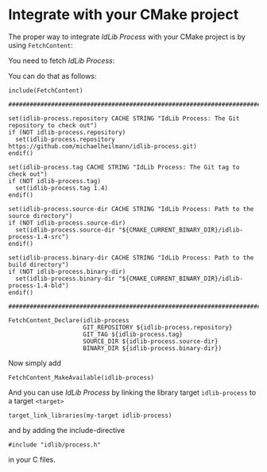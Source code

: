 # Integrate with your CMake project
The proper way to integrate *IdLib Process* with your CMake project is by using `FetchContent`:

You need to fetch *IdLib Process*:

You can do that as follows:

```
include(FetchContent)

#######################################################################################################################

set(idlib-process.repository CACHE STRING "IdLib Process: The Git repository to check out")
if (NOT idlib-process.repository)
  set(idlib-process.repository https://github.com/michaelheilmann/idlib-process.git)
endif()

set(idlib-process.tag CACHE STRING "IdLib Process: The Git tag to check out")
if (NOT idlib-process.tag)
  set(idlib-process.tag 1.4)
endif()

set(idlib-process.source-dir CACHE STRING "IdLib Process: Path to the source directory")
if (NOT idlib-process.source-dir)
  set(idlib-process.source-dir "${CMAKE_CURRENT_BINARY_DIR}/idlib-process-1.4-src")
endif()

set(idlib-process.binary-dir CACHE STRING "IdLib Process: Path to the build directory")
if (NOT idlib-process.binary-dir)
  set(idlib-process.binary-dir "${CMAKE_CURRENT_BINARY_DIR}/idlib-process-1.4-bld")
endif()

#######################################################################################################################

FetchContent_Declare(idlib-process
                     GIT_REPOSITORY ${idlib-process.repository}
                     GIT_TAG ${idlib-process.tag}
                     SOURCE_DIR ${idlib-process.source-dir}
                     BINARY_DIR ${idlib-process.binary-dir})

```

Now simply add
```
FetchContent_MakeAvailable(idlib-process)
```
And you can use *IdLib Process* by linking the library target `idlib-process` to a target `<target>`
```
target_link_libraries(my-target idlib-process)
```
and by adding the include-directive  
```
#include "idlib/process.h"
```
in your C files.
